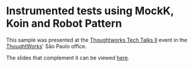 # Instrumented tests using MockK, Koin and Robot Pattern

This sample was presented at the [Thoughtworks Tech Talks II](https://www.meetup.com/conexaotwsp/events/264999508/) event in the [ThoughtWorks](https://www.thoughtworks.com/)' São Paulo office.

The slides that complement it can be viewed [here](https://www.slideshare.net/LucasConceio4/uma-abordagem-de-testes-instrumentados-usando-mockk-koin-e-robot-pattern).
